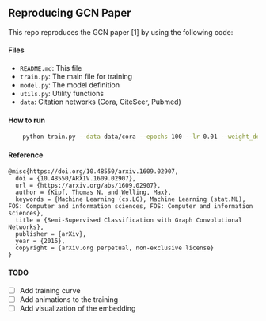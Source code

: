 ## Reproducing GCN Paper

This repo reproduces the GCN paper [1] by using the following code:

#### Files
- `README.md`: This file
- `train.py`: The main file for training
- `model.py`: The model definition
- `utils.py`: Utility functions
- `data`: Citation networks (Cora, CiteSeer, Pubmed)

#### How to run

```bash
    python train.py --data data/cora --epochs 100 --lr 0.01 --weight_decay 0.0005
```

#### Reference
```
@misc{https://doi.org/10.48550/arxiv.1609.02907,
  doi = {10.48550/ARXIV.1609.02907},
  url = {https://arxiv.org/abs/1609.02907},
  author = {Kipf, Thomas N. and Welling, Max},
  keywords = {Machine Learning (cs.LG), Machine Learning (stat.ML), FOS: Computer and information sciences, FOS: Computer and information sciences},
  title = {Semi-Supervised Classification with Graph Convolutional Networks},
  publisher = {arXiv},
  year = {2016}, 
  copyright = {arXiv.org perpetual, non-exclusive license}
}
```

#### TODO
- [ ] Add training curve
- [ ] Add animations to the training
- [ ] Add visualization of the embedding
